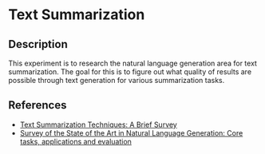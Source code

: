# Text Summarization

## Description
This experiment is to research the natural language generation area for text summarization. The goal for this is to figure out what quality of results are possible through text generation for various summarization tasks.

## References
* [Text Summarization Techniques: A Brief Survey](https://arxiv.org/pdf/1707.02268v3.pdf)
* [Survey of the State of the Art in Natural Language Generation: Core tasks, applications and evaluation](https://arxiv.org/pdf/1703.09902v1.pdf)
